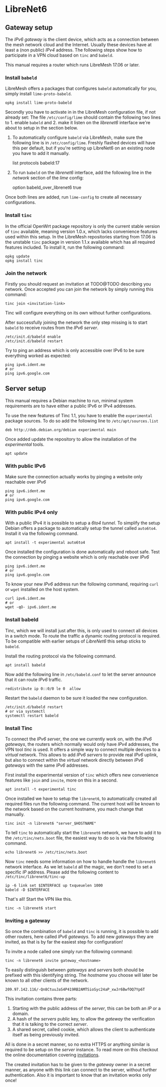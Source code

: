 # LibreNet6

## Gateway setup

The *IPv6 gateway* is the client device, which acts as a connection between the
mesh network cloud and the Internet. Usually these devices have at least a (non
public) *IPv4* address. The following steps show how to participate in a VPN
cloud based on `tinc` and `babeld`.

This manual requires a router which runs LibreMesh 17.06 or later.

### Install `babeld`

LibreMesh offers a packages that configures `babeld` automatically for you,
simply install `lime-proto-babeld`.

    opkg install lime-proto-babeld

Secondly you have to activate in in the LibreMesh configuration file, if not
already set: The file `/etc/config/lime` should contain the following two lines
to 1. enable `babeld` and 2. make it listen on the *librenet6* interface
we're about to setup in the section below.

1. To automatically configure `babeld` via LibreMesh, make sure the following
   line is in `/etc/config/lime`. Freshly flashed devices will have this per
   default, but if you're setting up LibreNet6 on an existing node you have to
   add it manually.

    list protocols babeld:17 

2. To run `babeld` on the *librenet6* interface, add the following line in the
*network* section of the *lime* config: 

    option babeld_over_librenet6 true

Once both lines are added, run `lime-config` to create all necessary
configurations.

### Install `tinc`

In the official OpenWrt package repository is only the current stable version of
`tinc` available, meaning version 1.0.x, which lacks convenience features used
within this setup. In the LibreMesh repositories starting from 17.06 is the
unstable `tinc` package in version 1.1.x available which has all required
features included. To install it, run the following command:

    opkg update
    opkg install tinc

### Join the network

Firstly you should request an invitation at TODO@TODO describing you network.
Once accepted you can join the network by simply running this command:

    tinc join <invitation-link>

Tinc will configure everything on its own without further configurations.

After successfully joining the network the only step missing is to start
`babeld` to receive routes from the *IPv6 server*.

    /etc/init.d/babeld enable
    /etc/init.d/babeld restart

Try to ping an address which is only accessible over IPv6 to be sure everything
worked as expected:

    ping ipv6.ident.me
    # or
    ping ipv6.google.com

## Server setup

This manual requires a Debian machine to run, minimal system requirements are to
have either a public IPv6 or IPv4 addresses.

To use the new features of Tinc 1.1, you have to enable the `experimental`
package sources. To do so add the following line to `/etc/apt/sources.list`

    deb http://deb.debian.org/debian experimental main

Once added update the repository to allow the installation of the *experimental*
tools.

    apt update

### With public IPv6

Make sure the connection actually works by pinging a website only reachable over
*IPv6*

    ping ipv6.ident.me
    # or
    ping ipv6.google.com

### With public IPv4 only

With a public IPv4 it is possible to setup a *6to4 tunnel*. To simplify the
setup Debian offers a package to automatically setup the tunnel called
`auto6to4`. Install it via the following command.

    apt install -t experimental auto6to4

Once installed the configuration is done automatically and reboot safe. Test the
connection by pinging a website which is only reachable over *IPv6*

    ping ipv6.ident.me
    # or
    ping ipv6.google.com

To know your new *IPv6* address run the following command, requiring `curl` or
`wget` installed on the host system.

    curl ipv6.ident.me
    # or
    wget -qO- ipv6.ident.me

### Install babeld

Tinc, which we will install just after this, is only used to connect all devices
in a switch mode. To route the traffic a dynamic routing protocol is required.
To be compatible with earlier setups of *LibreNet6* this setup sticks to
`babeld`.

Install the routing protocol via the following command.

    apt install babeld

Now add the following line in `/etc/babeld.conf` to let the server announce that
it can route *IPv6* traffic.

    redistribute ip 0::0/0 le 0  allow

Restart the `babeld` daemon to be sure it loaded the new configuration.

    /etc/init.d/babeld restart
    # or via systemctl
    systemctl restart babeld

### Install Tinc

To connect the *IPv6 server*, the one we currently work on, with the *IPv6
gateways*, the routers which normally would only have *IPv4* addresses, the VPN
tool *tinc* is used. It offers a simple way to connect multiple devices to a
*virtual* network. This allows to add *IPv6 servers* to provide real *IPv6*
uplink, but also to connect within the *virtual* network directly between *IPv6
gateways* with the same *IPv6* addresses.

First install the experimental version of `tinc` which offers new convenience
features like `join` and `invite`, more on this in a second.

    apt install -t experimental tinc


Once installed we have to setup the `librenet6`, to automatically created all
required files run the following command. The current host will be known to the
network based on the current hostname, you mach change that manually.

    tinc init -n librenet6 "server_$HOSTNAME"

To tell `tinc` to automatically start the `librenet6` network, we have to add it
to the `/etc/tinc/nets.boot` file, the easiest way to do so is via the following
command.

    echo librenet6 >> /etc/tinc/nets.boot

Now `tinc` needs some information on how to handle handle the `librenet6`
network interface. As we let `babeld` all the magic, we don't need to set a
specific *IP* address. Please add the following content to
`/etc/tinc/librenet6/tinc-up`

    ip -6 link set $INTERFACE up txqueuelen 1000
    babeld -D $INTERFACE

That's all! Start the VPN like this.

    tinc -n librenet6 start

### Inviting a gateway

So once the combination of `babeld` and `tinc` is running, it is possible to
add other routers, here called *IPv6 gateways*. To add new *gateways* they are
invited, as that is by far the easiest step for configuration!

To invite a node called one simply run the following command:

    tinc -n librenet6 invite gateway_<hostname>

To easily distinguish between *gateways* and *servers* both should be prefixed
with this identifying string. The *hostname* you choose will later be known to
all other clients of the network.

    209.97.142.116/-Qn8CtuuJaS4P419RB2AMTSioSyc24aP_xwJr6BwfOQ7Yp6T

This invitation contains three parts:

1. Starting with the public address of the *server*, this can be both an *IP* or
   a domain.
2. A hash of the *servers* public key, to allow the *gateway* the verification
   that it is talking to the correct *server*.
3. A shared secret, called cookie, which allows the client to authenticate
   itself as being previously invited.

All is done in a secret manner, so no extra HTTPS or anything similar is
required to be setup on the *server* instance. To read more on this checkout the
online documentation covering
[invitations](http://tinc-vpn.org/documentation-1.1/How-invitations-work.html#How-invitations-work).

The created invitation has to be given to the *gateway* owner in a secret
manner, as anyone with this link can connect to the server, without further
authentication. Also it is important to know that an invitation works only once!
